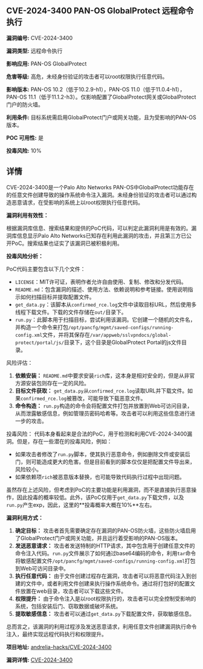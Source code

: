## CVE-2024-3400 PAN-OS GlobalProtect 远程命令执行

**漏洞编号:** CVE-2024-3400

**漏洞类型:** 远程命令执行

**影响应用:** PAN-OS GlobalProtect

**危害等级:** 高危，未经身份验证的攻击者可以root权限执行任意代码。

**影响版本:** PAN-OS 10.2（低于10.2.9-h1），PAN-OS 11.0（低于11.0.4-h1），PAN-OS 11.1（低于11.1.2-h3）。仅影响配置了GlobalProtect网关或GlobalProtect门户的防火墙。

**利用条件:** 目标系统需启用GlobalProtect门户或网关功能，且为受影响的PAN-OS版本。

**POC 可用性:** 是

**投毒风险:** 10%

## 详情

CVE-2024-3400是一个Palo Alto Networks PAN-OS中GlobalProtect功能存在的任意文件创建导致的操作系统命令注入漏洞。未经身份验证的攻击者可以通过构造恶意请求，在受影响的系统上以root权限执行任意代码。

**漏洞利用有效性：**

根据漏洞库信息、搜索结果和提供的PoC代码，可以判定此漏洞利用是有效的。漏洞库信息显示Palo Alto Networks已知存在利用此漏洞的攻击，并且第三方已公开PoC。搜索结果也证实了该漏洞已被积极利用。

**投毒风险分析：**

PoC代码主要包含以下几个文件：

*   `LICENSE`：MIT许可证，表明作者允许自由使用、复制、修改和分发代码。
*   `README.md`：包含漏洞的描述、使用方法、依赖说明和参考链接。使用说明指示如何扫描目标并提取配置文件。
*   `get_data.py`：该脚本从`confirmed_rce.log`文件中读取目标URL，然后使用多线程下载文件。下载的文件存储在`out/`目录下。
*   `run.py`：此脚本用于扫描目标，尝试利用该漏洞。它创建一个随机的文件名，并构造一个命令来打包`/opt/pancfg/mgmt/saved-configs/running-config.xml`文件，并将其保存在`/var/appweb/sslvpndocs/global-protect/portal/js/`目录下，这个目录是GlobalProtect Portal的js文件目录。

风险评估：

1.  **依赖安装：** `README.md`中要求安装`rich`库，这本身是相对安全的，但是从非官方源安装包则存在一定的风险。
2.  **目标文件获取：** `get_data.py`从`confirmed_rce.log`读取URL并下载文件。如果`confirmed_rce.log`被篡改，可能导致下载恶意文件。
3.  **命令构造：**  `run.py`构造的命令会将配置文件打包并放置到Web可访问目录，从而泄露敏感信息，例如管理员密码哈希等。攻击者可以利用这些信息进行进一步的攻击。

投毒风险：
代码本身看起来是合法的PoC，用于检测和利用CVE-2024-3400漏洞。但是，存在一些潜在的投毒风险，例如：
* 如果攻击者修改了`run.py`脚本，使其执行恶意命令，例如删除文件或安装后门，则可能造成更大的危害。但是目前看到的脚本仅仅是把配置文件导出来，风险较小。
*  如果依赖项`rich`被恶意版本替换，也可能导致代码执行过程中出现问题。

虽然存在上述风险，但考虑到PoC的主要功能是利用漏洞，而不是直接执行恶意操作，因此投毒的概率较低。此外，该PoC仅用于`get_data.py`下载文件，以及`run.py`产生exp，因此，这里的**投毒概率大概在10%**左右。

**漏洞利用方式：**

1.  **确定目标：** 攻击者首先需要确定存在漏洞的PAN-OS防火墙，这些防火墙启用了GlobalProtect门户或网关功能，并且运行着受影响的PAN-OS版本。
2.  **发送恶意请求：** 攻击者发送特制的HTTP请求，其中包含用于创建任意文件的命令注入代码。`run.py`文件展示了如何通过base64编码的命令，利用`tar`命令将敏感配置文件`/opt/pancfg/mgmt/saved-configs/running-config.xml`打包到Web可访问目录中。
3.  **执行任意代码：**  由于文件创建过程存在漏洞，攻击者可以将恶意代码注入到创建的文件中，或者利用文件创建来执行操作系统命令。通过将打包好的配置文件放置在web目录，攻击者可以下载这些文件。
4.  **权限提升：**  由于命令注入是以root权限执行的，攻击者可以完全控制受影响的系统，包括安装后门、窃取数据或破坏系统。
5.  **提取敏感信息：** 攻击者可以通过`get_data.py`下载配置文件，获取敏感信息。

总而言之，该漏洞的利用过程涉及发送恶意请求，利用任意文件创建漏洞执行命令注入，最终实现远程代码执行和权限提升。

**项目地址:** [andrelia-hacks/CVE-2024-3400](https://github.com/andrelia-hacks/CVE-2024-3400)

**漏洞详情:** [CVE-2024-3400](https://nvd.nist.gov/vuln/detail/CVE-2024-3400)